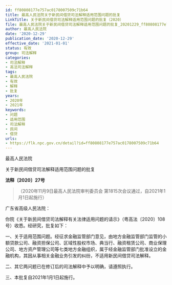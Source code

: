 ```yaml
---
id: ff80808177e757ac0178007509c71b64
title: 最高人民法院关于新民间借贷司法解释适用范围问题的批复
LinkTitle: 关于新民间借贷司法解释适用范围问题的批复（2020）
file: 最高人民法院关于新民间借贷司法解释适用范围问题的批复_20201229_ff80808177e757ac0178007509c71b64.docx
author: 最高人民法院
date: '2020-12-29'
publication_date: '2020-12-29'
effective_date: '2021-01-01'
status: 有效
group: 司法解释
categories:
- 司法解释
- 高法司法解释
tags:
- 最高人民法院
- 有效
- 解释
- 批复
years:
- 2020年
- 2021年
keywords:
- 问题
- 适用范围
- 司法解释
- 民间
- 借贷
urls:
- https://flk.npc.gov.cn/detail?id=ff80808177e757ac0178007509c71b64
---
```


最高人民法院

关于新民间借贷司法解释适用范围问题的批复

**法释〔2020〕27号**

> （2020年11月9日最高人民法院审判委员会
> 第1815次会议通过，自2021年1月1日起施行）

广东省高级人民法院：

你院《关于新民间借贷司法解释有关法律适用问题的请示》（粤高法〔2020〕108号）收悉。经研究，批复如下：

一、关于适用范围问题。经征求金融监管部门意见，由地方金融监管部门监管的小额贷款公司、融资担保公司、区域性股权市场、典当行、融资租赁公司、商业保理公司、地方资产管理公司等七类地方金融组织，属于经金融监管部门批准设立的金融机构，其因从事相关金融业务引发的纠纷，不适用新民间借贷司法解释。

二、其它两问题已在修订后的司法解释中予以明确，请遵照执行。

三、本批复自2021年1月1日起施行。
